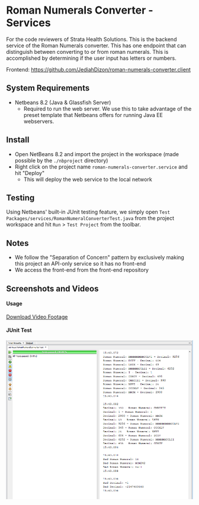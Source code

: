 # Roman Numerals Converter - Services
For the code reviewers of Strata Health Solutions. This is the backend service of the Roman Numerals converter. This has one endpoint that can distinguish between converting to or from roman numerals. This is accomplished by determining if the user input has letters or numbers.

Frontend: https://github.com/JediahDizon/roman-numerals-converter.client

## System Requirements
- Netbeans 8.2 (Java & Glassfish Server)
	- Required to run the web server. We use this to take advantage of the preset template that Netbeans offers for running Java EE webservers.

## Install
- Open NetBeans 8.2 and import the project in the workspace (made possible by the `./nbproject` directory)
- Right click on the project name `roman-numerals-converter.service` and hit "Deploy"
	- This will deploy the web service to the local network

## Testing
Using Netbeans' built-in JUnit testing feature, we simply open `Test Packages/services/RomanNumeralConverterTest.java` from the project workspace and hit `Run` > `Test Project` from the toolbar.

## Notes
- We follow the "Separation of Concern" pattern by exclusively making this project an API-only service so it has no front-end
- We access the front-end from the front-end repository

## Screenshots and Videos
#### Usage
[Download Video Footage](https://github.com/JediahDizon/roman-numerals-converter.client/blob/master/assets/Test%20Case.MOV?raw=true "Video Footage")

#### JUnit Test
![Screenshot](https://github.com/JediahDizon/roman-numerals-converter.client/blob/master/assets/Test%20Result.png "JUnit Test")
